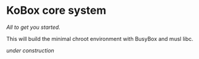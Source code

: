# KoBox core system
*All to get you started.*

This will build the minimal chroot environment with BusyBox and musl libc.

*under construction*
